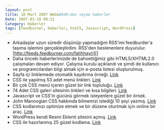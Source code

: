 ```yaml
---
layout: post
title: 18 Mart 2007 Web&#039;den seçme haberler
Date: 2007-03-18 00:21
Category: Haberler
tags: [feedburner, Haberler, html5, Javascript, WordPress]
---
```


-   Arkadaşlar uzun süredir düşünüp yapmadığım RSS'imi feedburder'a
    taşıma işlemini gerçekleştirdim. RSS'den beslenenlere duyurulur.
    [http://feeds.feedburner.com/fatihhayri][]
-   Daha önceki haberlerimizde de bahsettiğimiz gibi HTML5/XHTML2.0
    çalışmaları devam ediyor. Çalışma kurulu açıklandı ve şimdi de
    kullanıcı ve programcılardan bilgi almak için e-posta listesi
    oluşturulmuş.
-   Sayfa içi linklemede otomatik kaydırma örneği. [Link][1]
-   CSS ile yapılmış 53 adet menü linkleri. [Link][2]
-   Bir çok CSS menü içeren güzel bir link topluluğu. [Link][3]
-   74 Adet CSS galeri sitesinin linkleri ve kısa bilgileri. [Link][4]
-   Javascript ve CSS'in gücünü görmek isteyenlere güzel bir örnek.
-   John Manoogian CSS hakkında bilmemizi istediği 10 şeyi yazmış.
    [Link][6]
-   CSS kodlarımızı optimize etmek ve bir düzene oturtmak için online
    bir araç. [Link][7]
-   WordPress kendi Resmi Eklenti sitesini açmış. [Link][8]
-   CSS ile hazırlanmış 25 güzel kodlama. [Link][9]


  [http://feeds.feedburner.com/fatihhayri]: http://feeds.feedburner.com/fatihhayri
  [1]: http://tobielangel.com/2007/3/11/a-fistful-of-dollars "Link"
  [2]: http://www.smashingmagazine.com/2007/03/14/css-based-navigation-menus-modern-solutions/
    "Link"
  [3]: http://www.cssplay.co.uk/menus/index.html "Link"
  [4]: http://www.nuff-respec.com/technology/css-gallery-roundup "Link"
  [6]: http://blog.jm3.net/2007/03/16/the-only-ten-things-to-know-about-css/
    "Link"
  [7]: http://www.cleancss.com/?lang=en "Link"
  [8]: http://wordpress.org/development/2007/03/plugin-directory/ "Link"
  [9]: http://tutorialblog.org/25-code-snippets-for-web-designers-part2/
    "Link"
